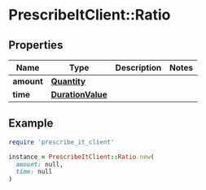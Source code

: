 # PrescribeItClient::Ratio

## Properties

| Name | Type | Description | Notes |
| ---- | ---- | ----------- | ----- |
| **amount** | [**Quantity**](Quantity.md) |  |  |
| **time** | [**DurationValue**](DurationValue.md) |  |  |

## Example

```ruby
require 'prescribe_it_client'

instance = PrescribeItClient::Ratio.new(
  amount: null,
  time: null
)
```

